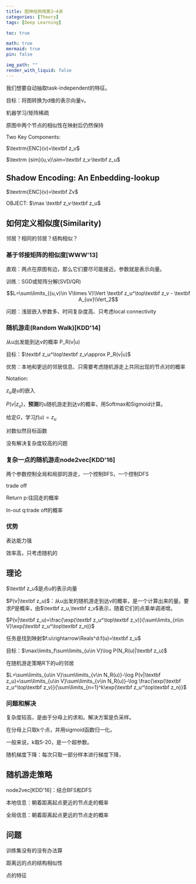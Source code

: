 ```yaml
---
title: 图神经网络第3~4讲
categories: [Theory]
tags: [Deep Learning]

toc: true

math: true
mermaid: true
pin: false

img_path: ""
render_with_liquid: false
---
```




我们想要自动抽取task-independent的特征。

目标：将图转换为d维的表示向量v。

机器学习/矩阵稀疏

原图中两个节点的相似性在映射后仍然保持

Two Key Components:


$\textrm{ENC}(v)=\textbf z_v$

$\textrm {sim}(u,v)\sim=\textbf z_v·\textbf z_u$

## Shadow Encoding: An Enbedding-lookup

$\textrm{ENC}(v)=\textbf Zv$

OBJECT: $\max \textbf z_v·\textbf z_u$

## 如何定义相似度(Similarity)

邻居？相同的邻居？结构相似？

### 基于邻接矩阵的相似度[WWW'13]
直观：两点在原图有边，那么它们要尽可能接近。参数就是表示向量。

训练：SGD或矩阵分解(SVD/QR)

$$L=\sum\limits_{(u,v)\in V\times V}\Vert \textbf z_u^\top\textbf z_v - \textbf A_{uv}\Vert_2$$

问题：浅层嵌入参数多、时间复杂度高、只考虑local connectivity

### 随机游走(Random Walk)[KDD'14]


从u出发能到达v的概率 P_R(v|u)

目标：$\textbf z_u^\top\textbf z_v\approx P_R(v|u)$

优势：本地和更远的邻居信息、只需要考虑随机游走上共同出现的节点对的概率

Notation:

$z_u$是$u$的嵌入

$P(v|z_u)$，**预测**的u随机游走到达v的概率，用Softmax和Sigmoid计算。

给定$G$，学习$f(u)=z_u$

对数似然目标函数

没有解决复杂度较高的问题


### 复杂一点的随机游走node2vec[KDD'16]

两个参数控制全局和局部的游走，一个控制BFS，一个控制DFS

trade off

Return p:往回走的概率

In-out q:trade off的概率

### 优势

表达能力强

效率高，只考虑随机的

## 理论

$\textbf z_u$是点u的表示向量

$P(v|\textbf z_u)$：从u出发的随机游走到达v的概率，是一个计算出来的量。要求$P$是概率，由$\textbf z_u,\textbf z_v$表示，随着它们的点乘单调递增。

$P(v|\textbf z_u)=\frac{\exp(\textbf z_u^\top\textbf z_v)}{\sum\limits_{n\in V}\exp(\textbf z_u^\top\textbf z_n)}$

任务是找到映射$f:u\rightarrow\Reals^d:f(u)=\textbf z_u$

目标：$\max\limits_f\sum\limits_{u\in V}\log P(N_R(u)|\textbf z_u)$

在随机游走策略R下的u的邻居

$L=\sum\limits_{u\in V}\sum\limits_{v\in N_R(u)}-\log P(v|\textbf z_u)=\sum\limits_{u\in V}\sum\limits_{v\in N_R(u)}-\log \frac{\exp(\textbf z_u^\top\textbf z_v)}{\sum\limits_{n=1}^k\exp(\textbf z_u^\top\textbf z_n)}$

### 问题和解决

复杂度较高，是由于分母上的求和。解决方案是负采样。

在分母上只取k个点，并用sigmoid函数归一化。

一般来说，k取5-20，是一个超参数。

随机梯度下降：每次只取一部分样本进行梯度下降，

## 随机游走策略

node2vec[KDD'16]：结合BFS和DFS

本地信息：朝着距离起点更近的节点走的概率

全局信息：朝着距离起点更远的节点走的概率

## 问题

训练集没有的没有办法算

距离远的点的结构相似性

点的特征









